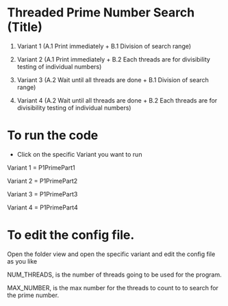 # Threaded Prime Number Search  (Title)



1. Variant 1 (A.1 Print immediately + B.1 Division of search range)

2. Variant 2 (A.1 Print immediately + B.2 Each threads are for divisibility testing of individual numbers)

3. Variant 3 (A.2 Wait until all threads are done + B.1 Division of search range)

4. Variant 4 (A.2 Wait until all threads are done + B.2 Each threads are for divisibility testing of individual numbers)



# To run the code

* Click on the specific Variant you want to run

Variant 1 = P1PrimePart1

Variant 2 = P1PrimePart2

Variant 3 = P1PrimePart3

Variant 4 = P1PrimePart4



# To edit the config file.

Open the folder view and open the specific variant and edit the config file as you like

NUM_THREADS, is the number of threads going to be used for the program.

MAX_NUMBER, is the max number for the threads to count to to search for the prime number.
